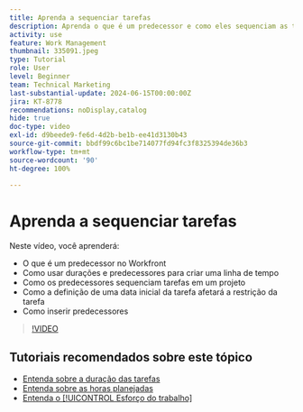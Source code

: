 ```yaml
---
title: Aprenda a sequenciar tarefas
description: Aprenda o que é um predecessor e como eles sequenciam as tarefas em um projeto. Em seguida, aprenda a usar durações e predecessores para criar uma linha do tempo.
activity: use
feature: Work Management
thumbnail: 335091.jpeg
type: Tutorial
role: User
level: Beginner
team: Technical Marketing
last-substantial-update: 2024-06-15T00:00:00Z
jira: KT-8778
recommendations: noDisplay,catalog
hide: true
doc-type: video
exl-id: d9beede9-fe6d-4d2b-be1b-ee41d3130b43
source-git-commit: bbdf99c6bc1be714077fd94fc3f8325394de36b3
workflow-type: tm+mt
source-wordcount: '90'
ht-degree: 100%

---
```


# Aprenda a sequenciar tarefas

Neste vídeo, você aprenderá:

* O que é um predecessor no Workfront
* Como usar durações e predecessores para criar uma linha de tempo
* Como os predecessores sequenciam tarefas em um projeto
* Como a definição de uma data inicial da tarefa afetará a restrição da tarefa
* Como inserir predecessores

>[!VIDEO](https://video.tv.adobe.com/v/335091/?quality=12&learn=on&enablevpops=1)

<!--
Learn more urls
There's a lot more you can learn about predecessors, such as dependency type and lag. [!DNL Workfront] recommends getting the basics down first, then pulling those other features into your project planning. If you're curious, here are some articles about additional functionality.
Overview of task predecessors
Create predecessor relationships by chaining tasks
Creating a predecessor relationship on the task list
Overview of lag types
Overview of task dependency types
-->

## Tutoriais recomendados sobre este tópico

* [Entenda sobre a duração das tarefas](/help/manage-work/tasks/understand-task-durations.md)
* [Entenda sobre as horas planejadas](/help/manage-work/tasks/understand-planned-hours.md)
* [Entenda o [!UICONTROL Esforço do trabalho]](/help/manage-work/tasks/understand-work-effort.md)
